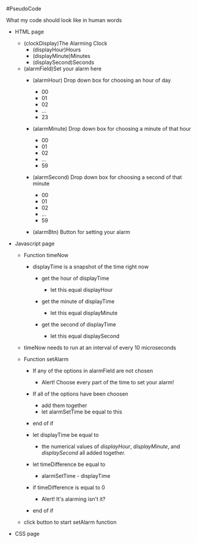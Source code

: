 #PseudoCode

What my code should look like in human words

- HTML page
    - (clockDisplay)The Alarming Clock 
        - (displayHour)Hours
        - (displayMinute)Minutes
        - (displaySecond)Seconds
    - (alarmField)Set your alarm here 
        - (alarmHour) Drop down box for choosing an hour of day
            - 00
            - 01
            - 02
            - ...
            - 23

        - (alarmMinute) Drop down box for choosing a minute of that hour
            - 00
            - 01
            - 02
            - ...
            - 59
        - (alarmSecond) Drop down box for choosing a second of that minute
            - 00
            - 01
            - 02
            - ...
            - 59
        - (alarmBtn) Button for setting your alarm

- Javascript page
    - Function timeNow
        - displayTime is a snapshot of the time right now 
            - get the hour of displayTime
                - let this equal displayHour

            - get the minute of displayTime
                - let this equal displayMinute

            - get the second of displayTime 
                - let this equal displaySecond

    - timeNow needs to run at an interval of every 10 microseconds

    - Function setAlarm
        - If any of the options in alarmField are not chosen
            - Alert! Choose every part of the time to set your alarm!

        - If all of the options have been choosen
            - add them together
            - let alarmSetTime be equal to  this
        - end of if

        - let displayTime be equal to
            - the numerical values of *displayHour*, *displayMinute*, and *displaySecond* all added together.

        - let timeDifference be equal to
            - alarmSetTime - displayTime

        - if timeDifference is equal to 0
            - Alert! It's alarming isn't it?
        - end of if
    - click button to start setAlarm function
        
    


- CSS page